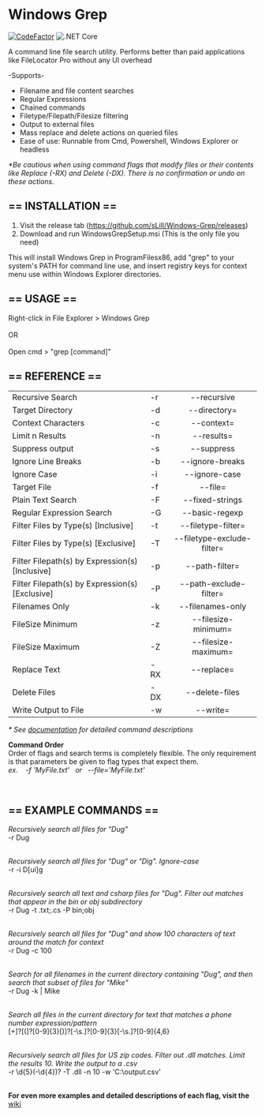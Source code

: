 <h1>Windows Grep</h1> 

[![CodeFactor](https://www.codefactor.io/repository/github/slill/windows-grep/badge)](https://www.codefactor.io/repository/github/slill/windows-grep)
![.NET Core](https://github.com/sLill/Windows-Grep/workflows/.NET%20Core/badge.svg)

A command line file search utility. Performs better than paid applications like FileLocator Pro without any UI overhead</br>

-Supports-</br>
- Filename and file content searches</br>
- Regular Expressions</br>
- Chained commands</br>
- Filetype/Filepath/Filesize filtering</br>
- Output to external files</br>
- Mass replace and delete actions on queried files</br>
- Ease of use: Runnable from Cmd, Powershell, Windows Explorer or headless</br>


<i>*Be cautious when using command flags that modify files or their contents like Replace (-RX) and Delete (-DX). There is no confirmation or undo on these actions.</i>

<h2>== INSTALLATION ==</h2>

1. Visit the release tab (https://github.com/sLill/Windows-Grep/releases)
2. Download and run WindowsGrepSetup.msi (This is the only file you need)

This will install Windows Grep in ProgramFilesx86, add "grep" to your system's PATH for command line use, and insert registry keys for context menu use within Windows Explorer directories.

<h2>== USAGE ==</h2>
Right-click in File Explorer > Windows Grep
<br/><br/>
OR
<br/><br/>
Open cmd > "grep [command]"<br/>

<h2>== REFERENCE ==</h2>

|                           |    |                       |
| ------------------------- | -- | :-------------------: |
| Recursive Search          | -r | --recursive           |
| Target Directory          | -d | --directory=          |
| Context Characters        | -c | --context=            |
| Limit n Results           | -n | --results=            |
| Suppress output           | -s | --suppress            |
| Ignore Line Breaks        | -b | --ignore-breaks       |
| Ignore Case               | -i | --ignore-case         |
| Target File               | -f | --file=               |
| Plain Text Search         | -F | --fixed-strings       |
| Regular Expression Search | -G | --basic-regexp        |
| Filter Files by Type(s) [Inclusive]    | -t | --filetype-filter=    |
| Filter Files by Type(s) [Exclusive]    | -T | --filetype-exclude-filter= |
| Filter Filepath(s) by Expression(s) [Inclusive]    | -p | --path-filter=    |
| Filter Filepath(s) by Expression(s) [Exclusive]    | -P | --path-exclude-filter= |
| Filenames Only            | -k | --filenames-only      |
| FileSize Minimum          | -z | --filesize-minimum=   |
| FileSize Maximum          | -Z | --filesize-maximum=   |
| Replace Text              | -RX| --replace=            |
| Delete Files              | -DX| --delete-files        |
| Write Output to File      | -w | --write=              |


<i>* See <a href="https://github.com/sLill/Windows-Grep/wiki/WindowsGrep.CommandFlags">documentation</a> for detailed command descriptions </i>

<b>Command Order</b></br>
Order of flags and search terms is completely flexible. The only requirement is that parameters be given to flag types that expect them.
<br/><i>ex. &nbsp;&nbsp; -f 'MyFile.txt' &nbsp; or &nbsp; --file='MyFile.txt'</i>

<br/>

<h2>== EXAMPLE COMMANDS ==</h2>

<i>Recursively search all files for "Dug"</i><br/>
-r Dug
<br/><br/>

<i>Recursively search all files for "Dug" or "Dig". Ignore-case</i><br/>
-r -i D[ui]g
<br/><br/>

<i>Recursively search all text and csharp files for "Dug". Filter out matches that appear in the bin or obj subdirectory</i><br/>
-r Dug -t .txt;.cs -P bin;obj
<br/><br/>

<i>Recursively search all files for "Dug" and show 100 characters of text around the match for context</i><br/>
-r Dug -c 100
<br/><br/>

<i>Search for all filenames in the current directory containing "Dug", and then search that subset of files for "Mike"</i><br/>
-r Dug -k | Mike
<br/><br/>

<i>Search all files in the current directory for text that matches a phone number expression/pattern</i><br/>
[\+]?[(]?[0-9]{3}[)]?[-\s\.]?[0-9]{3}[-\s\.]?[0-9]{4,6}
<br/><br/>

<i>Recursively search all files for US zip codes. Filter out .dll matches. Limit the results 10. Write the output to a .csv</i><br/>
-r \d{5}(-\d{4})? -T .dll -n 10 -w 'C:\output.csv'
<br/><br/>


<b>For even more examples and detailed descriptions of each flag, visit the</b> <a href="https://github.com/sLill/Windows-Grep/wiki/WindowsGrep.CommandFlags">wiki</a>
